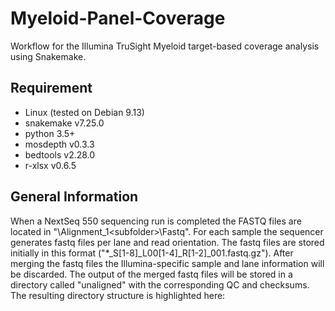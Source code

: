 # Myeloid-Panel-Coverage
Workflow for the Illumina TruSight Myeloid target-based coverage analysis using Snakemake.

## Requirement
- Linux (tested on Debian 9.13)
- snakemake v7.25.0   
- python 3.5+ 
- mosdepth v0.3.3
- bedtools v2.28.0
- r-xlsx v0.6.5


## General Information


When a NextSeq 550 sequencing run is completed the FASTQ files are located in "<run folder>\Alignment_1\<subfolder>\Fastq". For each sample the sequencer generates fastq files per lane and read orientation. The fastq files are stored initially in this format ("*_S[1-8]_L00[1-4]_R[1-2]_001.fastq.gz"). After merging the fastq files the Illumina-specific sample and lane information will be discarded. The output of the merged fastq files will be stored in a directory called "unaligned" with the corresponding QC and checksums. The resulting directory structure is highlighted here:
